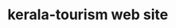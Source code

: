 # kerala-tourism web site 


<!-- <div
        id="carouselExampleControls"
        class="carousel carousel-dark slide"
        data-bs-ride="carousel"
        data-bs-touch="true"
      >
        <div class="carousel-inner">
          <div class="carousel-item active">
            <div class="row">
              <div class="col-lg-4 col-md-4  ">
                <div class="card" >
                  <img src="assets /images/RT-2.jpg" alt="">
                  <div class="card-body">
                    <p>RT Mission is the nodal agency formed by the Government of Kerala to spread and implement the ideologies and initiatives of Responsible Tourism all over the State.</p>
                    <h1>Responsible Tourism Mission</h1>
                  </div>
                </div>
              </div>

              <div class="col-lg-4 col-md-4 ">
                <div class="card" >
                  <img src="assets /images/Theyyam2.jpg" alt="">
                  <div class="card-body">
                    <p>Welcome to Kannur, a city that boasts of a vibrant tapestry of history, culture, tradition and natural beauty. </p>
                    <h1>Kannur</h1>
                  </div>
                </div>
              </div>

              <div class="col-lg-4 col-md-4 ">
                <div class="card" >
                  <img src="assets /images/yoga5.jpg" alt="">
                  <div class="card-body">
                    <p>An exclusive website to know What is Yoga and how Yoga can change your life</p>
                    <h1>Yoga</h1>
                  </div>
                </div>
              </div>
            </div>
          </div>
          <div class="carousel-item">
            <div class="row">
              <div class="col-lg-4 col-md-4 ">
                <div class="card" >
                  <img src="assets /images/judaisam13.jpg" alt="">
                  <div class="card-body">
                    <h1></h1>
                    <p></p>
                  </div>
                </div>
              </div>

              <div class="col-lg-4 col-md-4 ">
                <div class="card" >
                  <img src="assets /images/Experience_Kerala1.jpg" alt="">
                  <div class="card-body">
                    <h1></h1>
                    <p></p>
                  </div>
                </div>
              </div>

              <div class="col-lg-4 col-md-4 ">
                <div class="card" >
                  <img src="assets /images/ecotourism.jpg" alt="">
                  <div class="card-body">
                    <h1></h1>
                    <p></p>
                  </div>
                </div>
              </div>
            </div>
          </div>
        </div>
        <button
          class="carousel-control-prev"
          type="button"
          data-bs-target="#carouselExampleControls"
          data-bs-slide="prev"
        >
          <span class="carousel-control-prev-icon" aria-hidden="true"></span>
          <span class="visually-hidden">Previous</span>
        </button>
        <button
          class="carousel-control-next"
          type="button"
          data-bs-target="#carouselExampleControls"
          data-bs-slide="next"
        >
          <span class="carousel-control-next-icon" aria-hidden="true"></span>
          <span class="visually-hidden">Next</span>
        </button>
      </div> -->